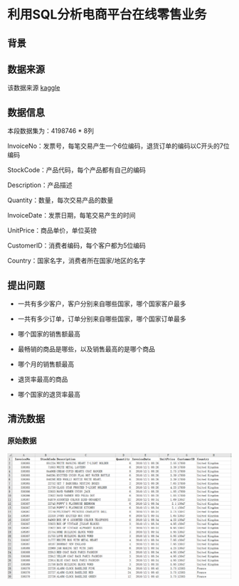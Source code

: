 # 利用SQL分析电商平台在线零售业务

背景
--


数据来源
--
该数据来源  [kaggle](https://www.kaggle.com/carrie1/ecommerce-data)

数据信息
--
本段数据集为：4198746 * 8列

InvoiceNo：发票号，每笔交易产生一个6位编码，退货订单的编码以C开头的7位编码

StockCode：产品代码，每个产品都有自己的编码

Description：产品描述

Quantity：数量，每次交易产品的数量

InvoiceDate：发票日期，每笔交易产生的时间

UnitPrice：商品单价，单位英镑

CustomerID：消费者编码，每个客户都为5位编码

Country：国家名字，消费者所在国家/地区的名字

提出问题
---
* 一共有多少客户，客户分别来自哪些国家，哪个国家客户最多

* 一共有多少订单，订单分别来自哪些国家，哪个国家订单最多

* 哪个国家的销售额最高

* 最畅销的商品是哪些，以及销售最高的是哪个商品

* 哪个月的销售额最高

* 退货率最高的商品

* 哪个国家的退货率最高

清洗数据
---
### 原始数据

![1](https://github.com/lin5188/XH_Notes/blob/master/DOC/%E6%9C%BA%E5%99%A8%E5%AD%A6%E4%B9%A0/%E6%A1%88%E4%BE%8B%E5%88%86%E6%9E%90/%E9%9B%B6%E5%94%AE/SQL/1.png)

